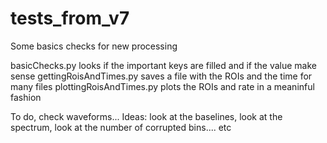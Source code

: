 # tests_from_v7
Some basics checks for new processing

basicChecks.py looks if the important keys are filled and if the value make sense
gettingRoisAndTimes.py saves a file with the ROIs and the time for many files
plottingRoisAndTimes.py plots the ROIs and rate in a meaninful fashion

To do, check waveforms... Ideas: look at the baselines, look at the spectrum, look at the number of corrupted bins.... etc

